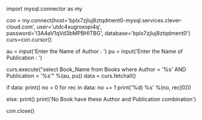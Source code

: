  
import mysql.connector as my

con = my.connect(host='bplx7zjluj8ztqdment0-mysql.services.clever-cloud.com', user='utdc4xugroxopi4q', password='l3A4aV1qVd3bMPBHITBG', database='bplx7zjluj8ztqdment0')
curs=con.cursor()

au = input('Enter the Name of Author : ')
pu = input('Enter the Name of Publication : ')

curs.execute("select Book_Name from Books where Author = '%s' AND Publication = '%s'" %(au, pu))
data = curs.fetchall()

if data:
    print()
    no = 0
    for rec in data:
        no += 1
        print('%d) %s' %(no, rec[0]))

else:
    print()
    print('No Book have these Author and Publication combination')

con.close()

